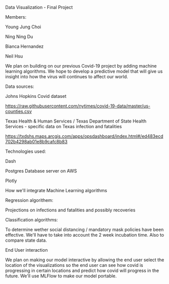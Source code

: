 Data Visualization - Final Project

Members:

Young Jung Choi

Ning Ning Du

Bianca Hernandez

Neil Hsu

We plan on building on our previous Covid-19 project by adding machine learning algorithms. We hope to develop a predictive model that will give us insight into how the virus will continues to affect our world.

Data sources:

Johns Hopkins Covid dataset

https://raw.githubusercontent.com/nytimes/covid-19-data/master/us-counties.csv

Texas Health & Human Services / Texas Department of State Health Services - specific data on Texas infection and fatalities

https://txdshs.maps.arcgis.com/apps/opsdashboard/index.html#/ed483ecd702b4298ab01e8b9cafc8b83

Technologies used:

Dash

Postgres Database server on AWS

Plotly

How we'll integrate Machine Learning algorithms

Regression algorithem:

Projections on infections and fatalities and possibly recoveries

Classification algorithms: 

To determine wether social distancing / mandatory mask policies have been effective. We'll have to take into account the 2 week incubation time. Also to compare state data.


End User interaction

We plan on making our model interactive by allowing the end user select the location of the visualizations so the end user can see how covid is progressing in certain locations and predict how covid will progress in the future. We'll use MLFlow to make our model portable.

